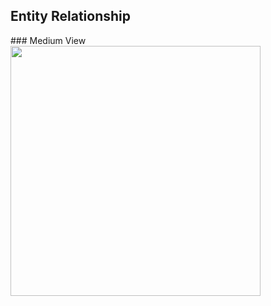 <h2>Entity Relationship</h2>
  ### Medium View
  <img src="https://github.com/user-attachments/assets/9db4aa64-da45-4e41-bffc-5ee3956092fa" width="400">

